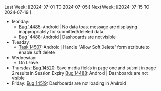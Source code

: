 Last Week: [[2024-07-01 TO 2024-07-05]]
Next Week: [[2024-07-15 TO 2024-07-19]]
- Monday:
	- [Bug 14485](https://dev.azure.com/appsteer/appsteer.io/_workitems/edit/14485): Android | No data toast message are displaying inappropriately for submitted/deleted data
	- [Bug 14488](https://dev.azure.com/appsteer/appsteer.io/_workitems/edit/14488): Android | Dashboards are not visible
- Tuesday:
	- [Task 14507](https://dev.azure.com/appsteer/appsteer.io/_workitems/edit/14507): Android | Handle "Allow Soft Delete" form attribute to enable soft delete
- Wednesday:
	- On Leave
- Thursday:
	  [Bug 14520](https://dev.azure.com/appsteer/appsteer.io/_workitems/edit/14520): Save media fields in page one and submit in page 2 results in Session Expiry
	  [Bug 14488](https://dev.azure.com/appsteer/appsteer.io/_workitems/edit/14488): Android | Dashboards are not visible
- Friday:
	  [Bug 14519](https://dev.azure.com/appsteer/appsteer.io/_workitems/edit/14519): Dashboards are not loading in Android